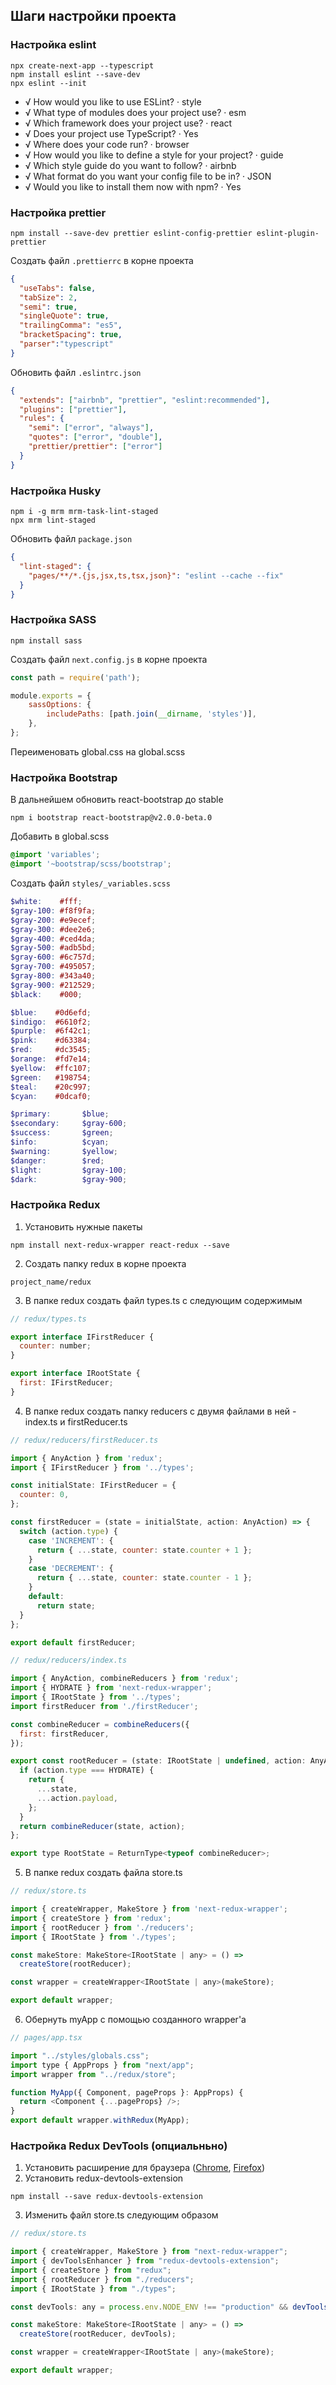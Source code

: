 ## Шаги настройки проекта

### Настройка eslint

```shell
npx create-next-app --typescript
npm install eslint --save-dev
npx eslint --init
```

- √ How would you like to use ESLint? · style
- √ What type of modules does your project use? · esm
- √ Which framework does your project use? · react
- √ Does your project use TypeScript? · Yes
- √ Where does your code run? · browser
- √ How would you like to define a style for your project? · guide
- √ Which style guide do you want to follow? · airbnb
- √ What format do you want your config file to be in? · JSON
- √ Would you like to install them now with npm? · Yes

### Настройка prettier

```shell
npm install --save-dev prettier eslint-config-prettier eslint-plugin-prettier
```

Создать файл `.prettierrc` в корне проекта
```json
{
  "useTabs": false,
  "tabSize": 2,
  "semi": true,
  "singleQuote": true,
  "trailingComma": "es5",
  "bracketSpacing": true,
  "parser":"typescript"
}
```

Обновить файл `.eslintrc.json`
```json
{
  "extends": ["airbnb", "prettier", "eslint:recommended"],
  "plugins": ["prettier"],
  "rules": {
    "semi": ["error", "always"],
    "quotes": ["error", "double"],
    "prettier/prettier": ["error"]
  }
}
```

### Настройка Husky

```shell
npm i -g mrm mrm-task-lint-staged
npx mrm lint-staged
```

Обновить файл `package.json`
```json
{
  "lint-staged": {
    "pages/**/*.{js,jsx,ts,tsx,json}": "eslint --cache --fix"
  }
}
```

### Настройка SASS

```shell
npm install sass
```

Создать файл `next.config.js` в корне проекта
```js
const path = require('path');

module.exports = {
    sassOptions: {
        includePaths: [path.join(__dirname, 'styles')],
    },
};
```
 
Переименовать global.css на global.scss 

### Настройка Bootstrap

В дальнейшем обновить react-bootstrap до stable
```shell
npm i bootstrap react-bootstrap@v2.0.0-beta.0
```

Добавить в global.scss
```scss
@import 'variables';
@import '~bootstrap/scss/bootstrap';
```

Создать файл `styles/_variables.scss`
```scss
$white:    #fff;
$gray-100: #f8f9fa;
$gray-200: #e9ecef;
$gray-300: #dee2e6;
$gray-400: #ced4da;
$gray-500: #adb5bd;
$gray-600: #6c757d;
$gray-700: #495057;
$gray-800: #343a40;
$gray-900: #212529;
$black:    #000;

$blue:    #0d6efd;
$indigo:  #6610f2;
$purple:  #6f42c1;
$pink:    #d63384;
$red:     #dc3545;
$orange:  #fd7e14;
$yellow:  #ffc107;
$green:   #198754;
$teal:    #20c997;
$cyan:    #0dcaf0;

$primary:       $blue;
$secondary:     $gray-600;
$success:       $green;
$info:          $cyan;
$warning:       $yellow;
$danger:        $red;
$light:         $gray-100;
$dark:          $gray-900;
```

### Настройка Redux

1. Установить нужные пакеты
```shell
npm install next-redux-wrapper react-redux --save
```
2. Создать папку redux в корне проекта
```shell
project_name/redux
```
3. В папке redux создать файл types.ts с следующим содержимым
```js
// redux/types.ts

export interface IFirstReducer {
  counter: number;
}

export interface IRootState {
  first: IFirstReducer;
}
```
4. В папке redux создать папку reducers с двумя файлами в ней - index.ts и firstReducer.ts
```js
// redux/reducers/firstReducer.ts

import { AnyAction } from 'redux';
import { IFirstReducer } from '../types';

const initialState: IFirstReducer = {
  counter: 0,
};

const firstReducer = (state = initialState, action: AnyAction) => {
  switch (action.type) {
    case 'INCREMENT': {
      return { ...state, counter: state.counter + 1 };
    }
    case 'DECREMENT': {
      return { ...state, counter: state.counter - 1 };
    }
    default:
      return state;
  }
};

export default firstReducer;
```

```js
// redux/reducers/index.ts

import { AnyAction, combineReducers } from 'redux';
import { HYDRATE } from 'next-redux-wrapper';
import { IRootState } from '../types';
import firstReducer from './firstReducer';

const combineReducer = combineReducers({
  first: firstReducer,
});

export const rootReducer = (state: IRootState | undefined, action: AnyAction) => {
  if (action.type === HYDRATE) {
    return {
      ...state,
      ...action.payload,
    };
  }
  return combineReducer(state, action);
};

export type RootState = ReturnType<typeof combineReducer>;
```
5. В папке redux создать файла store.ts
```js
// redux/store.ts

import { createWrapper, MakeStore } from 'next-redux-wrapper';
import { createStore } from 'redux';
import { rootReducer } from './reducers';
import { IRootState } from './types';

const makeStore: MakeStore<IRootState | any> = () =>
  createStore(rootReducer);

const wrapper = createWrapper<IRootState | any>(makeStore);

export default wrapper;
```
6. Обернуть myApp с помощью созданного wrapper'a
```js
// pages/app.tsx

import "../styles/globals.css";
import type { AppProps } from "next/app";
import wrapper from "../redux/store";

function MyApp({ Component, pageProps }: AppProps) {
  return <Component {...pageProps} />;
}
export default wrapper.withRedux(MyApp);
```

### Настройка Redux DevTools (опциальньно)
1. Установить расширение для браузера ([Chrome](https://chrome.google.com/webstore/detail/redux-devtools/lmhkpmbekcpmknklioeibfkpmmfibljd), [Firefox](https://addons.mozilla.org/en-US/firefox/addon/reduxdevtools/))
2. Установить redux-devtools-extension
```shell
npm install --save redux-devtools-extension
```
3. Изменить файл store.ts следующим образом
```js
// redux/store.ts

import { createWrapper, MakeStore } from "next-redux-wrapper";
import { devToolsEnhancer } from "redux-devtools-extension";
import { createStore } from "redux";
import { rootReducer } from "./reducers";
import { IRootState } from "./types";

const devTools: any = process.env.NODE_ENV !== "production" && devToolsEnhancer({});

const makeStore: MakeStore<IRootState | any> = () =>
  createStore(rootReducer, devTools);

const wrapper = createWrapper<IRootState | any>(makeStore);

export default wrapper;
```

